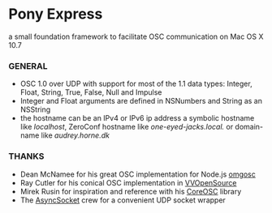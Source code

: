 
# Pony Express
a small foundation framework to facilitate OSC communication on Mac OS X 10.7

### GENERAL
- OSC 1.0 over UDP with support for most of the 1.1 data types: Integer, Float, String, True, False, Null and Impulse
- Integer and Float arguments are defined in NSNumbers and String as an NSString
- the hostname can be an IPv4 or IPv6 ip address a symbolic hostname like _localhost_, ZeroConf hostname like _one-eyed-jacks.local._ or domain-name like _audrey.horne.dk_

### THANKS
- Dean McNamee for his great OSC implementation for Node.js [omgosc](https://github.com/deanm/omgosc)
- Ray Cutler for his conical OSC implementation in [VVOpenSource](http://code.google.com/p/vvopensource/)
- Mirek Rusin for inspiration and reference with his [CoreOSC](https://github.com/mirek/CoreOSC/) library
- The [AsyncSocket](http://code.google.com/p/cocoaasyncsocket/) crew for a convenient UDP socket wrapper
